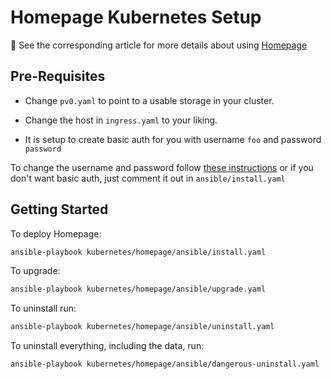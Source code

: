 # Homepage Kubernetes Setup

🧠 See the corresponding article for more details about using [Homepage](www.erichreich.com/your-new-homepage/)

## Pre-Requisites

- Change `pv0.yaml` to point to a usable storage in your cluster.

- Change the host in `ingress.yaml` to your liking.

- It is setup to create basic auth for you with username `foo` and password `password`

To change the username and password follow [these instructions](https://kubernetes.github.io/ingress-nginx/examples/auth/basic/) or if you don't want basic auth, just comment it out in `ansible/install.yaml`

## Getting Started

To deploy Homepage:

```bash
ansible-playbook kubernetes/homepage/ansible/install.yaml
```

To upgrade:

```bash
ansible-playbook kubernetes/homepage/ansible/upgrade.yaml
```

To uninstall run:

```bash
ansible-playbook kubernetes/homepage/ansible/uninstall.yaml
````

To uninstall everything, including the data, run:

```bash
ansible-playbook kubernetes/homepage/ansible/dangerous-uninstall.yaml
```
